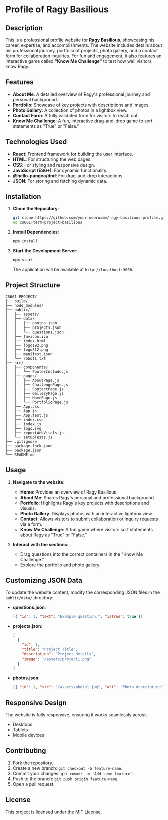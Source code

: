 # **Profile of Ragy Basilious**

## **Description**

This is a professional profile website for **Ragy Basilious**, showcasing his career, expertise, and accomplishments. The website includes details about his professional journey, portfolio of projects, photo gallery, and a contact form for collaboration inquiries. For fun and engagement, it also features an interactive game called **"Know Me Challenge"** to test how well visitors know Ragy.

## **Features**

- **About Me**: A detailed overview of Ragy's professional journey and personal background.
- **Portfolio**: Showcase of key projects with descriptions and images.
- **Photo Gallery**: A collection of photos in a lightbox view.
- **Contact Form**: A fully validated form for visitors to reach out.
- **Know Me Challenge**: A fun, interactive drag-and-drop game to sort statements as "True" or "False."

## **Technologies Used**

- **React**: Frontend framework for building the user interface.
- **HTML**: For structuring the web pages.
- **CSS**: For styling and responsive design.
- **JavaScript (ES6+)**: For dynamic functionality.
- **@hello-pangea/dnd**: For drag-and-drop interactions.
- **JSON**: For storing and fetching dynamic data.

## **Installation**

1. **Clone the Repository**:

   ```bash
   git clone https://github.com/your-username/ragy-basilious-profile.git
   cd cs601-term-project-basilious
   ```

2. **Install Dependencies**:

   ```bash
   npm install
   ```

3. **Start the Development Server**:
   ```bash
   npm start
   ```
   The application will be available at `http://localhost:3000`.

## **Project Structure**

```
CS601-PROJECT/
├── build/
├── node_modules/
├── public/
│   ├── assets/
│   ├── data/
│   │   ├── photos.json
│   │   ├── projects.json
│   │   └── questions.json
│   ├── favicon.ico
│   ├── index.html
│   ├── logo192.png
│   ├── logo512.png
│   ├── manifest.json
│   └── robots.txt
├── src/
│   ├── components/
│   │   └── FooterInclude.js
│   ├── pages/
│   │   ├── AboutPage.js
│   │   ├── ChallengePage.js
│   │   ├── ContactPage.js
│   │   ├── GalleryPage.js
│   │   ├── HomePage.js
│   │   └── PortfolioPage.js
│   ├── App.css
│   ├── App.js
│   ├── App.test.js
│   ├── index.css
│   ├── index.js
│   ├── logo.svg
│   ├── reportWebVitals.js
│   └── setupTests.js
├── .gitignore
├── package-lock.json
├── package.json
└── README.md
```

## **Usage**

1. **Navigate to the website**:

   - **Home**: Provides an overview of Ragy Basilious.
   - **About Me**: Shares Ragy's personal and professional background.
   - **Portfolio**: Highlights Ragy's key projects with descriptions and visuals.
   - **Photo Gallery**: Displays photos with an interactive lightbox view.
   - **Contact**: Allows visitors to submit collaboration or inquiry requests via a form.
   - **Know Me Challenge**: A fun game where visitors sort statements about Ragy as "True" or "False."

2. **Interact with the sections**:
   - Drag questions into the correct containers in the "Know Me Challenge."
   - Explore the portfolio and photo gallery.

## **Customizing JSON Data**

To update the website content, modify the corresponding JSON files in the `public/data/` directory:

- **questions.json**:

  ```json
  [{ "id": 1, "text": "Example question.", "isTrue": true }]
  ```

- **projects.json**:

  ```json
  [
    {
      "id": 1,
      "title": "Project Title",
      "description": "Project details",
      "image": "/assets/project1.png"
    }
  ]
  ```

- **photos.json**:
  ```json
  [{ "id": 1, "src": "/assets/photo1.jpg", "alt": "Photo description" }]
  ```

## **Responsive Design**

The website is fully responsive, ensuring it works seamlessly across:

- Desktops
- Tablets
- Mobile devices

## **Contributing**

1. Fork the repository.
2. Create a new branch: `git checkout -b feature-name`.
3. Commit your changes: `git commit -m 'Add some feature'`.
4. Push to the branch: `git push origin feature-name`.
5. Open a pull request.

## **License**

This project is licensed under the [MIT License](LICENSE).
